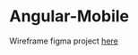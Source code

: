 # Angular-Mobile
Wireframe figma project [here]([https://yourlink.com](https://www.figma.com/file/ND5g5BVBoICEU4xhDVNdKL/PetGuardian-Mobile-App?type=design&node-id=0%3A1&mode=design&t=ArGZf8sg4TPHkFKy-1)https://www.figma.com/file/ND5g5BVBoICEU4xhDVNdKL/PetGuardian-Mobile-App?type=design&node-id=0%3A1&mode=design&t=ArGZf8sg4TPHkFKy-1)

